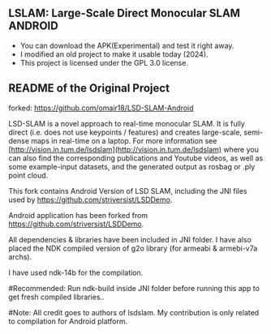 ## LSLAM: Large-Scale Direct Monocular SLAM ANDROID

- You can download the APK(Experimental) and test it right away.
- I modified an old project to make it usable today (2024).
- This project is licensed under the GPL 3.0 license.


README of the Original Project
---
forked: https://github.com/omair18/LSD-SLAM-Android <br>

LSD-SLAM is a novel approach to real-time monocular SLAM. It is fully direct (i.e. does not use keypoints / features) and creates large-scale, 
semi-dense maps in real-time on a laptop. For more information see
[http://vision.in.tum.de/lsdslam](http://vision.in.tum.de/lsdslam)
where you can also find the corresponding publications and Youtube videos, as well as some 
example-input datasets, and the generated output as rosbag or .ply point cloud.

This fork contains Android Version of LSD SLAM, including the JNI files used by https://github.com/striversist/LSDDemo. 

Android application has been forked from https://github.com/striversist/LSDDemo. 

All dependencies & libraries have been included in JNI folder. I have also placed the NDK compiled version of g2o library (for armeabi & armebi-v7a archs). 

I have used ndk-14b for the compilation. 

#Recommended: 
Run ndk-build inside JNI folder before running this app to get fresh compiled libraries.. 

#Note:
All credit goes to authors of lsdslam. My contribution is only related to compilation for Android platform. 

